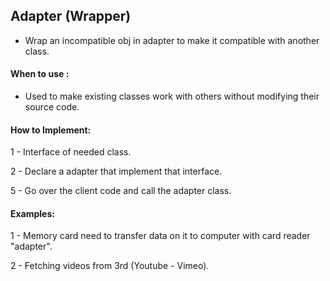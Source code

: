 
## Adapter (Wrapper)
 
* Wrap an incompatible obj in adapter to make it compatible with another class.

#### When to use :
* Used to make existing classes work with others without modifying their source code.
  
#### How to Implement:
1 - Interface of needed class.

2 - Declare a adapter that implement that interface.

5 - Go over the client code and call the adapter class.

#### Examples:
1 - Memory card need to transfer data on it to computer with card reader "adapter". 

2 - Fetching videos from 3rd (Youtube - Vimeo).